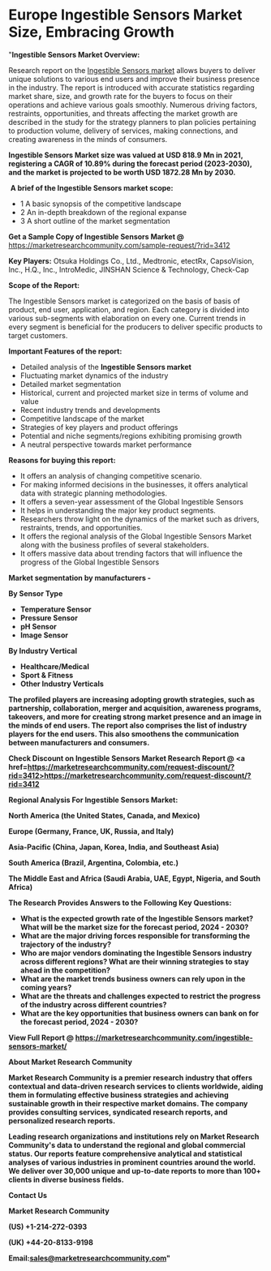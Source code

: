 # Europe Ingestible Sensors Market Size, Embracing Growth
"<strong>Ingestible Sensors Market Overview:</strong>

Research report on the <a href=https://marketresearchcommunity.com/ingestible-sensors-market/>Ingestible Sensors market</a> allows buyers to deliver unique solutions to various end users and improve their business presence in the industry. The report is introduced with accurate statistics regarding market share, size, and growth rate for the buyers to focus on their operations and achieve various goals smoothly. Numerous driving factors, restraints, opportunities, and threats affecting the market growth are described in the study for the strategy planners to plan policies pertaining to production volume, delivery of services, making connections, and creating awareness in the minds of consumers.

<strong>Ingestible Sensors Market size was valued at USD 818.9 Mn in 2021, registering a CAGR of 10.89% during the forecast period (2023-2030), and the market is projected to be worth USD 1872.28 Mn by 2030.</strong>

 <Strong>A brief of the Ingestible Sensors market scope:</Strong>
<ul>
 <li>1  A basic synopsis of the competitive landscape</li>
 <li>2  An in-depth breakdown of the regional expanse</li>
 <li>3  A short outline of the market segmentation</li>
</ul>
<strong>Get a Sample Copy of Ingestible Sensors Market @ </b></strong><a href=https://marketresearchcommunity.com/sample-request/?rid=3412><u>https://marketresearchcommunity.com/sample-request/?rid=3412</u></a>

<strong>Key Players:</strong> 
Otsuka Holdings Co., Ltd., Medtronic, etectRx, CapsoVision, Inc., H.Q., Inc., IntroMedic, JINSHAN Science &amp; Technology, Check-Cap

<strong>Scope of the Report:</strong>

The Ingestible Sensors market is categorized on the basis of basis of product, end user, application, and region. Each category is divided into various sub-segments with elaboration on every one. Current trends in every segment is beneficial for the producers to deliver specific products to target customers.

<strong><b>Important Features of the report:</b></strong>
<ul>
  <li>Detailed analysis of the <strong><b>Ingestible Sensors </b></strong><strong><b>market</b></strong></li>
  <li>Fluctuating market dynamics of the industry</li>
  <li>Detailed market segmentation</li>
  <li>Historical, current and projected market size in terms of volume and value</li>
  <li>Recent industry trends and developments</li>
  <li>Competitive landscape of the market</li>
  <li>Strategies of key players and product offerings</li>
  <li>Potential and niche segments/regions exhibiting promising growth</li>
  <li>A neutral perspective towards market performance</li>
</ul>
<strong><b>Reasons for buying this report:</b></strong>
<ul>
  <li>It offers an analysis of changing competitive scenario.</li>
  <li>For making informed decisions in the businesses, it offers analytical data with strategic planning methodologies.</li>
  <li>It offers a seven-year assessment of the Global Ingestible Sensors</li>
  <li>It helps in understanding the major key product segments.</li>
  <li>Researchers throw light on the dynamics of the market such as drivers, restraints, trends, and opportunities.</li>
  <li>It offers the regional analysis of the Global Ingestible Sensors Market along with the business profiles of several stakeholders.</li>
  <li>It offers massive data about trending factors that will influence the progress of the Global Ingestible Sensors</li>
</ul>

<strong>Market segmentation by manufacturers -</strong>


<strong><strong>By Sensor Type</strong></h4>
<ul>
 	<li>Temperature Sensor</li>
 	<li>Pressure Sensor</li>
 	<li>pH Sensor</li>
 	<li>Image Sensor</li>
</ul>
<strong><strong>By Industry Vertical</strong></h4>
<ul>
 	<li>Healthcare/Medical</li>
 	<li>Sport &amp; Fitness</li>
 	<li>Other Industry Verticals</li>
</ul>

The profiled players are increasing adopting growth strategies, such as partnership, collaboration, merger and acquisition, awareness programs, takeovers, and more for creating strong market presence and an image in the minds of end users. The report also comprises the list of industry players for the end users. This also smoothens the communication between manufacturers and consumers.

<strong><b>Check Discount on Ingestible Sensors Market Research Report @ </b></strong><a href=https://marketresearchcommunity.com/request-discount/?rid=3412><u>https://marketresearchcommunity.com/request-discount/?rid=3412</u></a>

<strong>Regional Analysis For Ingestible Sensors Market:</strong>

<strong>North America</strong> (the United States, Canada, and Mexico)

<strong>Europe</strong> (Germany, France, UK, Russia, and Italy)

<strong>Asia-Pacific</strong> (China, Japan, Korea, India, and Southeast Asia)

<strong>South America</strong> (Brazil, Argentina, Colombia, etc.)

<strong>The Middle East and Africa</strong> (Saudi Arabia, UAE, Egypt, Nigeria, and South Africa)

<strong>The Research Provides Answers to the Following Key Questions:</strong>
<ul>
 	<li>What is the expected growth rate of the Ingestible Sensors market? What will be the market size for the forecast period, 2024 - 2030?</li>
 	<li>What are the major driving forces responsible for transforming the trajectory of the industry?</li>
 	<li>Who are major vendors dominating the Ingestible Sensors industry across different regions? What are their winning strategies to stay ahead in the competition?</li>
 	<li>What are the market trends business owners can rely upon in the coming years?</li>
 	<li>What are the threats and challenges expected to restrict the progress of the industry across different countries?</li>
 	<li>What are the key opportunities that business owners can bank on for the forecast period, 2024 - 2030?</li>
</ul>

<strong>View Full Report @</strong> <a href=https://marketresearchcommunity.com/ingestible-sensors-market/>https://marketresearchcommunity.com/ingestible-sensors-market/</a>

<strong>About Market Research Community</strong>

Market Research Community is a premier research industry that offers contextual and data-driven research services to clients worldwide, aiding them in formulating effective business strategies and achieving sustainable growth in their respective market domains. The company provides consulting services, syndicated research reports, and personalized research reports.

Leading research organizations and institutions rely on Market Research Community's data to understand the regional and global commercial status. Our reports feature comprehensive analytical and statistical analyses of various industries in prominent countries around the world. We deliver over 30,000 unique and up-to-date reports to more than 100+ clients in diverse business fields.

<strong>Contact Us</strong>

<strong>Market Research Community</strong>

(US) +1-214-272-0393

(UK) +44-20-8133-9198

<strong>Email:</strong>sales@marketresearchcommunity.com"
